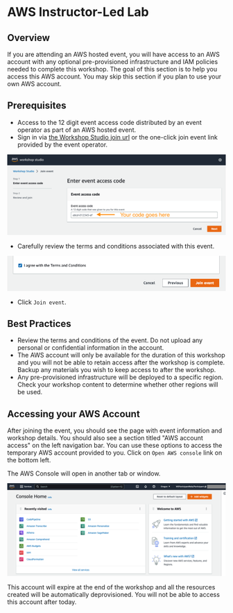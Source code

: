 
# AWS Instructor-Led Lab

## Overview

If you are attending an AWS hosted event, you will have access to an AWS account with any optional pre-provisioned infrastructure and IAM policies needed to complete this workshop. The goal of this section is to help you access this AWS account. You may skip this section if you plan to use your own AWS account.

## Prerequisites

* Access to the 12 digit event access code distributed by an event operator as part of an AWS hosted event.
* Sign in via [the Workshop Studio join url](https://catalog.us-east-1.prod.workshops.aws/join) or the one-click join event link provided by the event operator.

![Access the event](../../static/images/aws-account/img-join-aws-event.png?width=40pc)

* Carefully review the terms and conditions associated with this event.

![Agree to terms and conditions](../../static/images/aws-account/img-agree-conditions.png?width=40pc)

* Click `Join event`.

## Best Practices

* Review the terms and conditions of the event. Do not upload any personal or confidential information in the account.
* The AWS account will only be available for the duration of this workshop and you will not be able to retain access after the workshop is complete. Backup any materials you wish to keep access to after the workshop.
* Any pre-provisioned infrastructure will be deployed to a specific region. Check your workshop content to determine whether other regions will be used.

## Accessing your AWS Account

After joining the event, you should see the page with event information and workshop details. You should also see a section titled "AWS account access" on the left navigation bar. You can use these options to access the temporary AWS account provided to you. Click on `Open AWS console` link on the bottom left.

The AWS Console will open in another tab or window.

![Open the AWS console](../../static/images/aws-account/img-console.png?width=40pc)

This account will expire at the end of the workshop and all the resources created will be automatically deprovisioned. You will not be able to access this account after today.

